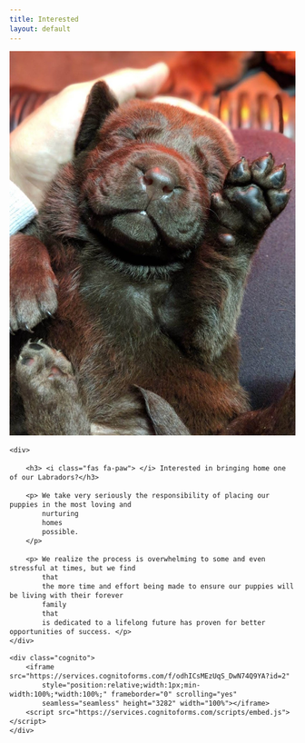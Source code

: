 ```yaml
---
title: Interested
layout: default
---
```


<section class="row">
    <img src="./images/puppies5.JPG" alt="One of the adorable puppies that are available">

    <div>

        <h3> <i class="fas fa-paw"> </i> Interested in bringing home one of our Labradors?</h3>

        <p> We take very seriously the responsibility of placing our puppies in the most loving and
            nurturing
            homes
            possible.
        </p>

        <p> We realize the process is overwhelming to some and even stressful at times, but we find
            that
            the more time and effort being made to ensure our puppies will be living with their forever
            family
            that
            is dedicated to a lifelong future has proven for better opportunities of success. </p>
    </div>

</section>

    <div class="cognito">
        <iframe src="https://services.cognitoforms.com/f/odhICsMEzUqS_DwN74Q9YA?id=2"
            style="position:relative;width:1px;min-width:100%;*width:100%;" frameborder="0" scrolling="yes"
            seamless="seamless" height="3282" width="100%"></iframe>
        <script src="https://services.cognitoforms.com/scripts/embed.js"></script>
    </div>
